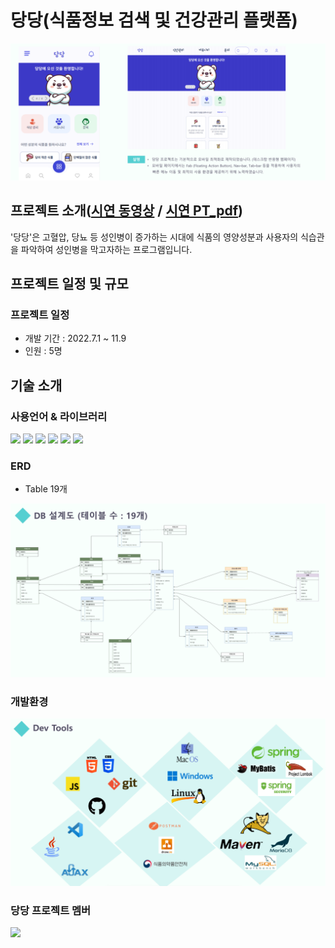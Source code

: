 # 당당(식품정보 검색 및 건강관리 플랫폼)
<img src = "https://github.com/carpediem3651/DangdangProject/blob/main/prjImage/%EB%8B%B9%EB%8B%B9%EB%A9%94%EC%9D%B8%ED%8E%98%EC%9D%B4%EC%A7%80.png">

## 프로젝트 소개([시연 동영상](https://www.youtube.com/watch?v=TSOvF4NcVZM&t=952s&ab_channel=%EB%89%B4%EB%A0%89%EC%B2%98) / [시연 PT_pdf](https://github.com/carpediem3651/DangdangProject/blob/main/prjImage/%EB%8B%B9%EB%8B%B9.pdf)) 

'당당'은 고혈압, 당뇨 등 성인병이 증가하는 시대에 식품의 영양성분과 사용자의 식습관을 파악하여 성인병을 막고자하는 프로그램입니다.

## 프로젝트 일정 및 규모
### 프로젝트 일정
* 개발 기간 : 2022.7.1 ~ 11.9
* 인원 : 5명


## 기술 소개
### 사용언어 & 라이브러리
<img src="https://img.shields.io/badge/java | 11-007396?style=for-the-badge&logo=java&logoColor=white"> <img src="https://img.shields.io/badge/javascript | ES6-F7DF1E?style=for-the-badge&logo=javascript&logoColor=black"> <img src="https://img.shields.io/badge/html5-E34F26?style=for-the-badge&logo=html5&logoColor=white"> <img src="https://img.shields.io/badge/css3-1572B6?style=for-the-badge&logo=css3&logoColor=white"> 
<img src="https://img.shields.io/badge/ajax-0B2C4A?style=for-the-badge&logo=ajax&logoColor=white"> <img src="https://img.shields.io/badge/jquery | 1.1-0769AD?style=for-the-badge&logo=jquery&logoColor=black">
### ERD
* Table 19개
<img src="https://github.com/carpediem3651/DangdangProject/blob/main/prjImage/당당DB.jpg">
 

### 개발환경
<img src="https://github.com/carpediem3651/DangdangProject/blob/main/prjImage/%EA%B0%9C%EB%B0%9C%ED%99%98%EA%B2%BD.png">

### 당당 프로젝트 멤버
<img src="https://github.com/carpediem3651/DangdangProject/blob/main/prjImage/%EB%A9%A4%EB%B2%84.png">




